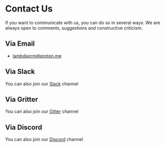 # Contact Us

If you want to communicate with us, you can do so in several ways. We are always open to comments, suggestions and constructive criticism.

## Via Email

- [lambdaorm@proton.me](mailto:lambdaorm@proton.me)

## Via Slack

You can also join our [Slack](https://join.slack.com/t/nuevoespaciod-xo58767/shared_invite/zt-29ix7pc2r-Wd_ZBWnWRDv_5DM4NPtVhQ) channel

## Via Gritter

You can also join our [Gitter](https://app.gitter.im/#/room/#lambdaorm_lambdaorm-community:gitter.im) channel

## Via Discord

You can also join our [Discord](https://discord.com/invite/yXT6XBX2) channel
